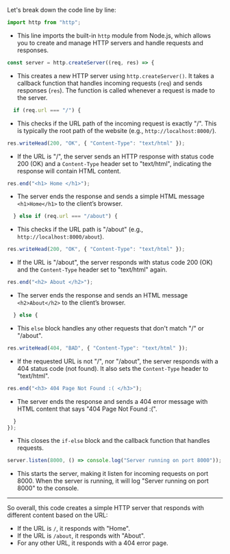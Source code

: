 Let's break down the code line by line:

```javascript
import http from "http";
```

- This line imports the built-in `http` module from Node.js, which allows you to create and manage HTTP servers and handle requests and responses.

```javascript
const server = http.createServer((req, res) => {
```

- This creates a new HTTP server using `http.createServer()`. It takes a callback function that handles incoming requests (`req`) and sends responses (`res`). The function is called whenever a request is made to the server.

```javascript
  if (req.url === "/") {
```

- This checks if the URL path of the incoming request is exactly "/". This is typically the root path of the website (e.g., `http://localhost:8000/`).

```javascript
res.writeHead(200, "OK", { "Content-Type": "text/html" });
```

- If the URL is "/", the server sends an HTTP response with status code 200 (OK) and a `Content-Type` header set to "text/html", indicating the response will contain HTML content.

```javascript
res.end("<h1> Home </h1>");
```

- The server ends the response and sends a simple HTML message `<h1>Home</h1>` to the client’s browser.

```javascript
  } else if (req.url === "/about") {
```

- This checks if the URL path is "/about" (e.g., `http://localhost:8000/about`).

```javascript
res.writeHead(200, "OK", { "Content-Type": "text/html" });
```

- If the URL is "/about", the server responds with status code 200 (OK) and the `Content-Type` header set to "text/html" again.

```javascript
res.end("<h2> About </h2>");
```

- The server ends the response and sends an HTML message `<h2>About</h2>` to the client’s browser.

```javascript
  } else {
```

- This `else` block handles any other requests that don't match "/" or "/about".

```javascript
res.writeHead(404, "BAD", { "Content-Type": "text/html" });
```

- If the requested URL is not "/", nor "/about", the server responds with a 404 status code (not found). It also sets the `Content-Type` header to "text/html".

```javascript
res.end("<h3> 404 Page Not Found :( </h3>");
```

- The server ends the response and sends a 404 error message with HTML content that says "404 Page Not Found :(".

```javascript
  }
});
```

- This closes the `if-else` block and the callback function that handles requests.

```javascript
server.listen(8000, () => console.log("Server running on port 8000"));
```

- This starts the server, making it listen for incoming requests on port 8000. When the server is running, it will log "Server running on port 8000" to the console.

---

So overall, this code creates a simple HTTP server that responds with different content based on the URL:

- If the URL is `/`, it responds with "Home".
- If the URL is `/about`, it responds with "About".
- For any other URL, it responds with a 404 error page.
